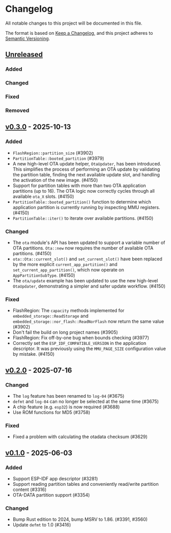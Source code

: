 # Changelog

All notable changes to this project will be documented in this file.

The format is based on [Keep a Changelog](https://keepachangelog.com/en/1.0.0/),
and this project adheres to [Semantic Versioning](https://semver.org/spec/v2.0.0.html).

## [Unreleased]

### Added


### Changed


### Fixed


### Removed


## [v0.3.0] - 2025-10-13

### Added

- `FlashRegion::partition_size` (#3902)
- `PartitionTable::booted_partition` (#3979)
- A new high-level OTA update helper, `OtaUpdater`, has been introduced. This simplifies the process of performing an OTA update by validating the partition table, finding the next available update slot, and handling the activation of the new image. (#4150)
- Support for partition tables with more than two OTA application partitions (up to 16). The OTA logic now correctly cycles through all available `ota_X` slots. (#4150)
- `PartitionTable::booted_partition()` function to determine which application partition is currently running by inspecting MMU registers. (#4150)
- `PartitionTable::iter()` to iterate over available partitions. (#4150)

### Changed

- The `ota` module's API has been updated to support a variable number of OTA partitions. `Ota::new` now requires the number of available OTA partitions. (#4150)
- `ota::Ota::current_slot()` and `set_current_slot()` have been replaced by the more explicit `current_app_partition()` and `set_current_app_partition()`, which now operate on `AppPartitionSubType`. (#4150)
- The `ota/update` example has been updated to use the new high-level `OtaUpdater`, demonstrating a simpler and safer update workflow. (#4150)

### Fixed

- FlashRegion: The `capacity` methods implemented for `embedded_storage::ReadStorage` and `embedded_storage::nor_flash::ReadNorFlash` now return the same value (#3902)
- Don't fail the build on long project names (#3905)
- FlashRegion: Fix off-by-one bug when bounds checking (#3977)
- Correctly set the `ESP_IDF_COMPATIBLE_VERSION` in the application descriptor. It was previously using the `MMU_PAGE_SIZE` configuration value by mistake. (#4150)

## [v0.2.0] - 2025-07-16

### Changed

- The `log` feature has been renamed to `log-04` (#3675)
- `defmt` and `log-04` can no longer be selected at the same time (#3675)
- A chip feature (e.g. `esp32`) is now required (#3688)
- Use ROM functions for MD5 (#3758)

### Fixed

- Fixed a problem with calculating the otadata checksum (#3629)

## [v0.1.0] - 2025-06-03

### Added

- Support ESP-IDF app descriptor (#3281)
- Support reading partition tables and conveniently read/write partition content (#3316)
- OTA-DATA partition support (#3354)

### Changed

- Bump Rust edition to 2024, bump MSRV to 1.86. (#3391, #3560)
- Update `defmt` to 1.0 (#3416)

[v0.1.0]: https://github.com/esp-rs/esp-hal/releases/tag/esp-bootloader-esp-idf-v0.1.0
[v0.2.0]: https://github.com/esp-rs/esp-hal/compare/esp-bootloader-esp-idf-v0.1.0...esp-bootloader-esp-idf-v0.2.0
[v0.3.0]: https://github.com/esp-rs/esp-hal/compare/esp-bootloader-esp-idf-v0.2.0...esp-bootloader-esp-idf-v0.3.0
[Unreleased]: https://github.com/esp-rs/esp-hal/compare/esp-bootloader-esp-idf-v0.3.0...HEAD
